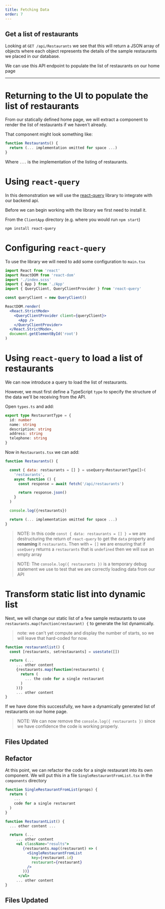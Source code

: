 ```yaml
---
title: Fetching Data
order: 7
---
```


## Get a list of restaurants

Looking at `GET /api/Restaurants` we see that this will return a JSON array of
objects where each object represents the details of the sample restaurants we
placed in our database.

We can use this API endpoint to populate the list of restaurants on our home
page

---

# Returning to the UI to populate the list of restaurants

From our statically defined home page, we will extract a component to render the
list of restaurants if we haven't already.

That component might look something like:

```javascript
function Restaurants() {
  return (... implementation omitted for space ...)
}
```

Where `...` is the implementation of the listing of restaurants.

# Using `react-query`

In this demonstration we will use the
[react-query](https://www.npmjs.com/package/react-query) library to integrate
with our backend api.

Before we can begin working with the library we first need to install it.

From the `ClientApp` directory (e.g. where you would run `npm start`)

```shell
npm install react-query
```

# Configuring `react-query`

To use the library we will need to add some configuration to `main.tsx`

```jsx
import React from 'react'
import ReactDOM from 'react-dom'
import './index.scss'
import { App } from './App'
import { QueryClient, QueryClientProvider } from 'react-query'

const queryClient = new QueryClient()

ReactDOM.render(
  <React.StrictMode>
    <QueryClientProvider client={queryClient}>
      <App />
    </QueryClientProvider>
  </React.StrictMode>,
  document.getElementById('root')
)
```

# Using `react-query` to load a list of restaurants

We can now introduce a query to load the list of restaurants.

However, we must first define a TypeScript `type` to specify the structure of
the data we'll be receiving from the API.

Open `types.ts` and add:

```ts
export type RestaurantType = {
  id: number
  name: string
  description: string
  address: string
  telephone: string
}
```

Now in `Restaurants.tsx` we can add:

```javascript
function Restaurants() {

  const { data: restaurants = [] } = useQuery<RestaurantType[]>(
    'restaurants',
    async function () {
      const response = await fetch('/api/restaurants')

      return response.json()
    }
  )

  console.log({restaurants})

  return (... implementation omitted for space ...)
}
```

> NOTE: In this code `const { data: restaurants = [] } =` we are destructuring
> the return of `react-query` to get the `data` property and **renaming** it
> `restaurants`. Then with `= []` we are ensuring that if `useQuery` returns a
> `restaurants` that is `undefined` then we will sue an empty array

> NOTE: The `console.log({ restaurants })` is a temporary debug statement we use
> to test that we are correctly loading data from our API

# Transform static list into dynamic list

Next, we will change our static list of a few sample restaurants to use
`restaurants.map(function(restaurant) {` to generate the list dynamically.

> note: we can't yet compute and display the number of starts, so we will leave
> that hard-coded for now.

```javascript
function restaurantlist() {
  const [restaurants, setrestaurants] = usestate([])

  return (...
     ... other content
     {restaurants.map(function(restaurants) {
       return (
         ... the code for a single restaurant
       )
     ))}
     ... other content
}
```

If we have done this successfully, we have a dynamically generated list of
restaurants on our home page.

> NOTE: We can now remove the `console.log({ restaurants })` since we have
> confidence the code is working properly.

## Files Updated

<!-- Loading restaurants from the API -->
<GithubCommitViewer repo="suncoast-devs/TacoTuesday" commit="bd18683c61b93cd22c7c22470f461636adbb2450" />

## Refactor

At this point, we can refactor the code for a single restaurant into its own
component. We will put this in a file `SingleRestaurantFromList.tsx` in the
`components` directory

```jsx
function SingleRestaurantFromList(props) {
  return (
    ...
    code for a single restaurant
  )
}

function RestaurantList() {
  ... other content ...

  return (...
     ... other content
     <ul className="results">
        {restaurants.map((restaurant) => (
          <SingleRestaurantFromList
            key={restaurant.id}
            restaurant={restaurant}
          />
        ))}
      </ul>
     ... other content
}
```

## Files Updated

<!-- Refactors restaurant in a list into its own component -->
<GithubCommitViewer repo="suncoast-devs/TacoTuesday" commit="4928a22c1fae76dbabc2beb0ae5dc39937169f12"/>
